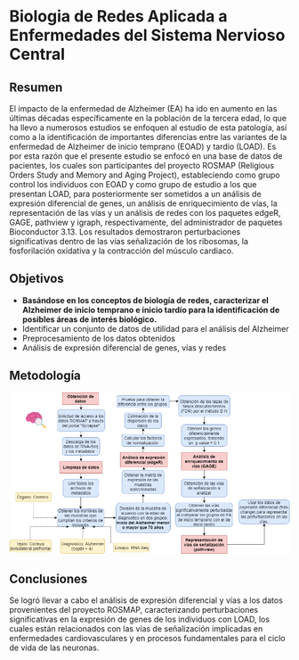 # Biologia de Redes Aplicada a Enfermedades del Sistema Nervioso Central

## Resumen 
El impacto de la enfermedad de Alzheimer (EA) ha ido en aumento en las últimas décadas específicamente en la población de la tercera edad, lo que ha llevo a numerosos estudios se enfoquen al estudio de esta patología, así como a la identificación de importantes diferencias entre las variantes de la enfermedad de Alzheimer de inicio temprano (EOAD) y tardío (LOAD). Es por esta razón que el presente estudio se enfocó en una base de datos de pacientes, los cuales son participantes del proyecto ROSMAP (Religious Orders Study and Memory and Aging Project), estableciendo como grupo control los individuos con EOAD y como grupo de estudio a los que presentan LOAD, para posteriormente ser sometidos a un análisis de expresión diferencial de genes, un análisis de enriquecimiento de vías, la representación de las vías y un análisis de redes con los paquetes edgeR, GAGE, pathview y igraph, respectivamente, del administrador de paquetes Bioconductor 3.13. Los resultados demostraron perturbaciones significativas dentro de las vías señalización de los ribosomas, la fosforilación oxidativa y la contracción del músculo cardiaco. 

## Objetivos
- **Basándose en los conceptos de biología de redes, caracterizar el Alzheimer de inicio temprano e inicio tardío para la identificación de posibles áreas de interés biológico.**
- Identificar un conjunto de datos de utilidad para el análisis del Alzheimer
- Preprocesamiento de los datos obtenidos
- Análisis de expresión diferencial de genes, vías y redes

## Metodología 
![Metodologia](Metodologia.png)

## Conclusiones 
Se logró llevar a cabo el análisis de expresión diferencial y vías a los datos provenientes del proyecto ROSMAP, caracterizando perturbaciones significativas en la expresión de genes de los individuos con LOAD, los cuales están relacionados con las vías de señalización implicadas en enfermedades cardiovasculares y en procesos fundamentales para el ciclo de vida de las neuronas.
